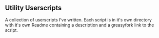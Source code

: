 ## Utility Userscripts
A collection of userscripts I've written. Each script is in it's own directory with it's own Readme containing a description and a greasyfork link to the script.
